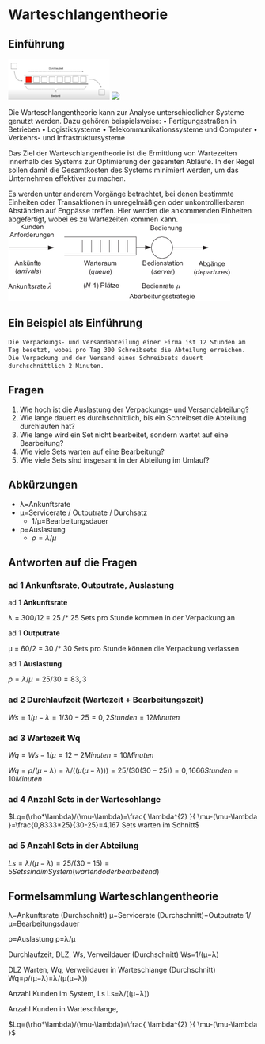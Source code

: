 # Warteschlangentheorie

## Einführung

<img src="assets/Warteschlangentheorie.assets/Warteschlange.png" style="zoom: 20%;" />

<img src="https://render.githubusercontent.com/render/math?math=Auslastung=\rho=\lambda/\mu"/>

Die Warteschlangentheorie kann zur Analyse unterschiedlicher Systeme genutzt werden. Dazu gehören beispielsweise:
	• Fertigungsstraßen in Betrieben
	• Logistiksysteme
	• Telekommunikationssysteme und Computer
	• Verkehrs- und Infrastruktursysteme

Das Ziel der Warteschlangentheorie ist die Ermittlung von Wartezeiten innerhalb des Systems zur Optimierung der gesamten Abläufe. In der Regel sollen damit die Gesamtkosten des Systems minimiert werden, um das Unternehmen effektiver zu machen. 

Es werden unter anderem Vorgänge betrachtet, bei denen bestimmte Einheiten oder Transaktionen in unregelmäßigen oder unkontrollierbaren Abständen auf Engpässe treffen. Hier werden die ankommenden Einheiten abgefertigt, wobei es zu Wartezeiten kommen kann.
<img src="./assets/Warteschlangentheorie.assets/Warteschlange_1.png" alt="Warteschlange_1"  />

## Ein Beispiel als Einführung

```
Die Verpackungs- und Versandabteilung einer Firma ist 12 Stunden am Tag besetzt, wobei pro Tag 300 Schreibsets die Abteilung erreichen. Die Verpackung und der Versand eines Schreibsets dauert durchschnittlich 2 Minuten. 
```

 

## Fragen

1. Wie hoch ist die Auslastung der Verpackungs- und Versandabteilung? 
2. Wie lange dauert es durchschnittlich, bis ein Schreibset die Abteilung durchlaufen hat? 
3. Wie lange wird ein Set nicht bearbeitet, sondern wartet auf eine Bearbeitung? 
4. Wie viele Sets warten auf eine Bearbeitung? 
5. Wie viele Sets sind insgesamt in der Abteilung im Umlauf? 



## Abkürzungen

- λ=Ankunftsrate 
- μ=Servicerate / Outputrate / Durchsatz
  - 1/μ=Bearbeitungsdauer
- ρ=Auslastung
  -  $\rho=\lambda/\mu$






## Antworten auf die Fragen  

### ad 1  Ankunftsrate, Outputrate, Auslastung

ad 1 **Ankunftsrate**

 λ = 300/12 = 25 /* 25 Sets pro Stunde kommen in der Verpackung an

ad 1 **Outputrate**

μ = 60/2 = 30 /* 30 Sets pro Stunde können die Verpackung verlassen 

ad 1 **Auslastung**

$\rho=\lambda/\mu=25/30=83,3% Auslastung$




### ad 2 Durchlaufzeit (Wartezeit + Bearbeitungszeit)

$Ws=1/\mu-\lambda=1/30-25=0,2 Stunden = 12 Minuten$



### ad 3 Wartezeit Wq

$Wq=Ws-1/\mu=12-2 Minuten = 10 Minuten$

$Wq=\rho/(\mu-\lambda)= \lambda/((\mu(\mu-\lambda)))=25/(30(30-25))=0,1666 Stunden = 10 Minuten$



### ad 4 Anzahl Sets in der Warteschlange

$Lq=(\rho*\lambda)/(\mu-\lambda)=\frac{ \lambda^{2} }{ \mu-(\mu-\lambda }=\frac{0,8333*25}{30-25}=4,167 Sets warten im Schnitt$



### ad 5 Anzahl Sets in der Abteilung

$Ls=\lambda/(\mu-\lambda)=25/(30-15)=5 Sets sind im System (wartend oder bearbeitend)$



## **Formelsammlung Warteschlangentheorie**

λ=Ankunftsrate (Durchschnitt)
μ=Servicerate (Durchschnitt)−Outputrate
1/μ=Bearbeitungsdauer

ρ=Auslastung
ρ=λ/μ

Durchlaufzeit, DLZ, Ws, Verweildauer (Durchschnitt) 
Ws=1/(μ−λ)

DLZ Warten, Wq, Verweildauer in Warteschlange (Durchschnitt) 
Wq=ρ/(μ−λ)=λ/(μ(μ−λ)) 


Anzahl Kunden im System, Ls
Ls=λ/((μ−λ))

Anzahl Kunden in Warteschlange, 

$Lq=(\rho*\lambda)/(\mu-\lambda)=\frac{ \lambda^{2} }{ \mu-(\mu-\lambda }$



